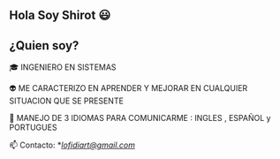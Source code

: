 ## Hola Soy Shirot 😃

<h2> ¿Quien soy? </h2>

<p align="left">
  
🎓 INGENIERO EN SISTEMAS

👽 ME CARACTERIZO EN APRENDER Y MEJORAR EN CUALQUIER SITUACION QUE SE PRESENTE

💙 MANEJO DE 3 IDIOMAS PARA COMUNICARME : INGLES , ESPAÑOL y PORTUGUES

📫 Contacto: **lofidiart@gmail.com*

  </p>
<br>
